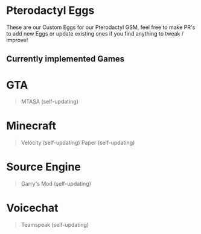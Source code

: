 # Pterodactyl Eggs

These are our Custom Eggs for our Pterodactyl GSM, feel free to make PR's to add new Eggs or update existing ones if you find anything to tweak / improve!


## Currently implemented Games

# GTA

> MTASA (self-updating)


# Minecraft

> Velocity (self-updating)
> Paper (self-updating)


# Source Engine

> Garry's Mod (self-updating)


# Voicechat

> Teamspeak (self-updating)